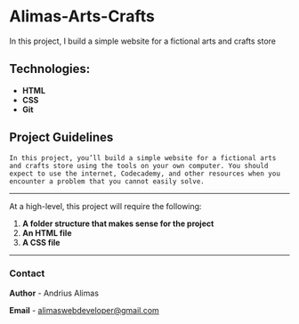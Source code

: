 # Alimas-Arts-Crafts

In this project, I build a simple website for a fictional arts and crafts store 

## Technologies:
 * **HTML**
 * **CSS**
 * **Git**
  
## Project Guidelines

`In this project, you’ll build a simple website for a fictional arts and crafts store using the tools on your own computer. You should expect to use the internet, Codecademy, and other resources when you encounter a problem that you cannot easily solve.`

--- 
At a high-level, this project will require the following:

1. **A folder structure that makes sense for the project**
2. **An HTML file**
3. **A CSS file**

---
### Contact
 **Author** - Andrius Alimas

 **Email** - alimaswebdeveloper@gmail.com
